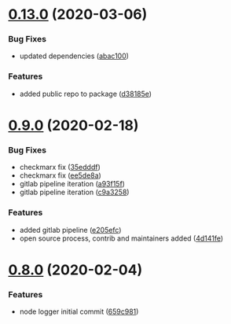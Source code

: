 <a name="0.13.0"></a>
# [0.13.0](https://github.com/dwp/node-logger/compare/0.12.0...0.13.0) (2020-03-06)


### Bug Fixes

* updated dependencies ([abac100](https://github.com/dwp/node-logger/commit/abac100))


### Features

* added public repo to package ([d38185e](https://github.com/dwp/node-logger/commit/d38185e))



<a name="0.9.0"></a>
# [0.9.0](https://github.com/dwp/node-logger/compare/0.8.0...0.9.0) (2020-02-18)


### Bug Fixes

* checkmarx fix ([35edddf](https://github.com/dwp/node-logger/commit/35edddf))
* checkmarx fix ([ee5de8a](https://github.com/dwp/node-logger/commit/ee5de8a))
* gitlab pipeline iteration ([a93f15f](https://github.com/dwp/node-logger/commit/a93f15f))
* gitlab pipeline iteration ([c9a3258](https://github.com/dwp/node-logger/commit/c9a3258))


### Features

* added gitlab pipeline ([e205efc](https://github.com/dwp/node-logger/commit/e205efc))
* open source process, contrib and maintainers added ([4d141fe](https://github.com/dwp/node-logger/commit/4d141fe))



<a name="0.8.0"></a>
# [0.8.0](https://github.com/dwp/node-logger/compare/659c981...0.8.0) (2020-02-04)


### Features

* node logger initial commit ([659c981](https://github.com/dwp/node-logger/commit/659c981))



